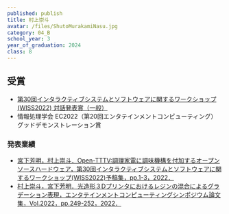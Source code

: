 ```yaml
---
published: publish
title: 村上崇斗
avatar: /files/ShutoMurakamiNasu.jpg
category: 04_B
school_year: 3
year_of_graduation: 2024
class: 8
---
```

## 受賞

* [第30回インタラクティブシステムとソフトウェアに関するワークショップ(WISS2022) 対話発表賞（一般）](https://www.wiss.org/WISS2022/award.html)
* 情報処理学会 EC2022（第20回エンタテインメントコンピューティング） グッドデモンストレーション賞

### **発表業績**

* [宮下芳明，村上崇斗．Open-TTTV:調理家電に調味機構を付加するオープンソースハードウェア，第30回インタラクティブシステムとソフトウェアに関するワークショップ(WISS2022)予稿集，pp.1-3，2022．](https://research.miyashita.com/papers/D265)
* [村上崇斗，宮下芳明．光造形３Dプリンタにおけるレジンの混合によるグラデーション表現，エンタテインメントコンピューティングシンポジウム論文集，Vol.2022，pp.249-252，2022．](https://research.miyashita.com/papers/D261)
